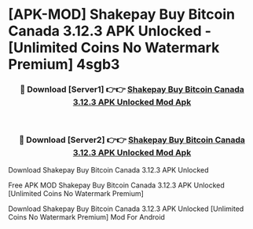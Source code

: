 # [APK-MOD] Shakepay  Buy Bitcoin Canada 3.12.3 APK Unlocked - [Unlimited Coins No Watermark Premium] 4sgb3



<div align="center">
<h3>🔴 Download [Server1] 👉👉 <a href="https://momento.my/?title=Shakepay__Buy_Bitcoin_Canada_3.12.3_APK_Unlocked">Shakepay  Buy Bitcoin Canada 3.12.3 APK Unlocked Mod Apk</a></h3><br>

<h3>🔴 Download [Server2] 👉👉 <a href="https://momento.my/?title=Shakepay__Buy_Bitcoin_Canada_3.12.3_APK_Unlocked">Shakepay  Buy Bitcoin Canada 3.12.3 APK Unlocked Mod Apk</a></h3>
</div>



Download Shakepay  Buy Bitcoin Canada 3.12.3 APK Unlocked 

Free APK MOD Shakepay  Buy Bitcoin Canada 3.12.3 APK Unlocked [Unlimited Coins No Watermark Premium]

Download Shakepay  Buy Bitcoin Canada 3.12.3 APK Unlocked [Unlimited Coins No Watermark Premium] Mod For Android

